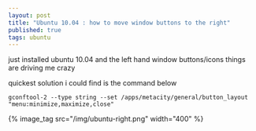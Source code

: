 ```yaml
---
layout: post
title: "Ubuntu 10.04 : how to move window buttons to the right"
published: true
tags: ubuntu
---
```

just installed ubuntu 10.04 and the left hand window buttons/icons things are 
driving me crazy

quickest solution i could find is the command below

``` shell
gconftool-2 --type string --set /apps/metacity/general/button_layout "menu:minimize,maximize,close"
```

{% image_tag src="/img/ubuntu-right.png" width="400" %}